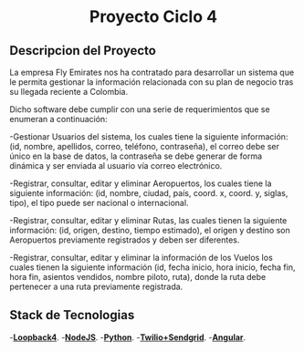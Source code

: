# <center> Proyecto Ciclo 4 </center>
## Descripcion del Proyecto
La  empresa  Fly  Emirates  nos  ha  contratado  para  desarrollar  un  sistema  que  le  permita 
gestionar  la  información  relacionada  con  su  plan  de  negocio  tras  su  llegada  reciente  a 
Colombia. 

Dicho  software  debe  cumplir  con  una  serie  de  requerimientos  que  se  enumeran  a 
continuación:

-Gestionar  Usuarios  del  sistema,  los  cuales  tiene  la  siguiente  información:  (id, 
nombre, apellidos, correo, teléfono, contraseña), el correo debe ser único en la 
base de datos, la contraseña se debe generar de forma  dinámica y ser enviada 
al usuario vía correo electrónico.

-Registrar,  consultar,  editar  y  eliminar  Aeropuertos,  los  cuales tiene  la  siguiente 
información:  (id,  nombre,  ciudad,  país,  coord.  x,  coord.  y,  siglas,  tipo),  el  tipo 
puede ser nacional o internacional.

-Registrar, consultar, editar y eliminar Rutas, las cuales  tienen  la siguiente 
información:  (id,  origen,  destino,  tiempo  estimado),  el  origen  y  destino  son 
Aeropuertos previamente registrados y deben ser diferentes.

-Registrar, consultar, editar y eliminar la información de los Vuelos los cuales tienen 
la  siguiente  información  (id,  fecha  inicio,  hora  inicio,  fecha  fin,  hora  fin,  asientos 
vendidos, nombre piloto, ruta), donde la ruta debe pertenecer a una ruta 
previamente registrada.

## Stack de Tecnologias

-**[Loopback4](https://loopback.io/)**.
-**[NodeJS](https://nodejs.org/en/)**.
-**[Python](https://www.python.org/)**.
-**[Twilio+Sendgrid](https://www.twilio.com/)**.
-**[Angular](https://angular.io/)**.

